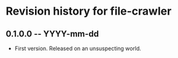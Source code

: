# Revision history for file-crawler

## 0.1.0.0  -- YYYY-mm-dd

* First version. Released on an unsuspecting world.
